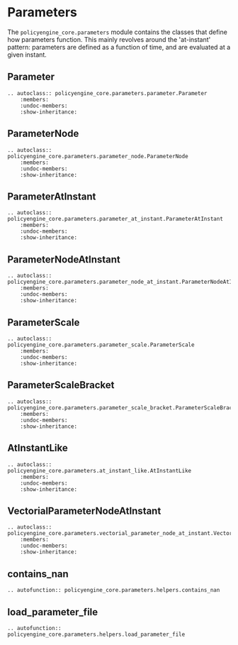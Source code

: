 # Parameters

The `policyengine_core.parameters` module contains the classes that define how parameters function. This mainly revolves around the 'at-instant' pattern: parameters are defined as a function of time, and are evaluated at a given instant.

## Parameter

```{eval-rst}
.. autoclass:: policyengine_core.parameters.parameter.Parameter
    :members:
    :undoc-members:
    :show-inheritance:
```

## ParameterNode

```{eval-rst}
.. autoclass:: policyengine_core.parameters.parameter_node.ParameterNode
    :members:
    :undoc-members:
    :show-inheritance:
```

## ParameterAtInstant

```{eval-rst}
.. autoclass:: policyengine_core.parameters.parameter_at_instant.ParameterAtInstant
    :members:
    :undoc-members:
    :show-inheritance:
```

## ParameterNodeAtInstant

```{eval-rst}
.. autoclass:: policyengine_core.parameters.parameter_node_at_instant.ParameterNodeAtInstant
    :members:
    :undoc-members:
    :show-inheritance:
```

## ParameterScale

```{eval-rst}
.. autoclass:: policyengine_core.parameters.parameter_scale.ParameterScale
    :members:
    :undoc-members:
    :show-inheritance:
```

## ParameterScaleBracket

```{eval-rst}
.. autoclass:: policyengine_core.parameters.parameter_scale_bracket.ParameterScaleBracket
    :members:
    :undoc-members:
    :show-inheritance:
```

## AtInstantLike

```{eval-rst}
.. autoclass:: policyengine_core.parameters.at_instant_like.AtInstantLike
    :members:
    :undoc-members:
    :show-inheritance:
```

## VectorialParameterNodeAtInstant

```{eval-rst}
.. autoclass:: policyengine_core.parameters.vectorial_parameter_node_at_instant.VectorialParameterNodeAtInstant
    :members:
    :undoc-members:
    :show-inheritance:
```

## contains_nan

```{eval-rst}
.. autofunction:: policyengine_core.parameters.helpers.contains_nan
```

## load_parameter_file

```{eval-rst}
.. autofunction:: policyengine_core.parameters.helpers.load_parameter_file
```
